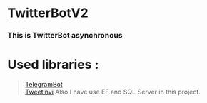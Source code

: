 # TwitterBotV2
### This is TwitterBot asynchronous 
# Used libraries :
>[TelegramBot](https://github.com/TelegramBots/Telegram.Bot) <br />
>[Tweetinvi](https://github.com/linvi/tweetinvi)
Also I have use EF and SQL Server in this project.
